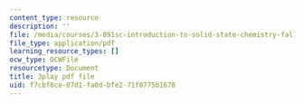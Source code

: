 ```yaml
---
content_type: resource
description: ''
file: /media/courses/3-091sc-introduction-to-solid-state-chemistry-fall-2010/f7cbf8ce07d1fa0dbfe271f0775b1678_NpBq_JnLKv8.pdf
file_type: application/pdf
learning_resource_types: []
ocw_type: OCWFile
resourcetype: Document
title: 3play pdf file
uid: f7cbf8ce-07d1-fa0d-bfe2-71f0775b1678
---
```

